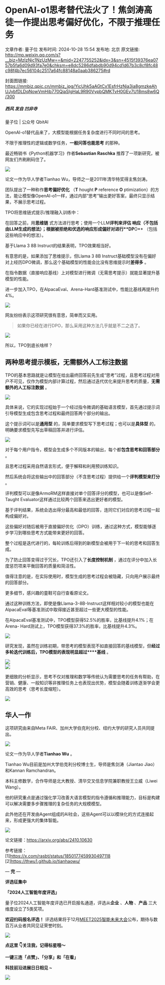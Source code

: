 # OpenAI-o1思考替代法火了！焦剑涛高徒一作提出思考偏好优化，不限于推理任务

文章作者: 量子位
发布时间: 2024-10-28 15:54
发布地: 北京
原文链接: http://mp.weixin.qq.com/s?__biz=MzIzNjc1NzUzMw==&mid=2247755252&idx=3&sn=4515f39376ea0757b5fa6d09d93fa7e0&chksm=e8dc5286dfabdb90d94cd1d67b3c8cf8fc48c98f4b7ec56104c2517a64fc88148a0aab386275#rd

封面图链接: https://mmbiz.qpic.cn/mmbiz_jpg/YicUhk5aAGtCx1EsfrHzNia3ia8gmzkeAhUJybfDLDqNowVmHib770QiaSIgHaL9R90VypbQMKTvH0GEv7U18ms8w6Q/300

##### 西风 发自 凹非寺  
量子位 | 公众号 QbitAI

OpenAI-o1替代品来了，大模型能根据任务复杂度进行不同时间的思考。

不限于推理性的逻辑或数学任务，**一般问答也能思考** 的那种。

最近畅销书《Python机器学习》作者**Sebastian Raschka** 推荐了一项新研究，被网友们齐刷刷码住了。

![](https://mmbiz.qpic.cn/mmbiz_png/YicUhk5aAGtCx1EsfrHzNia3ia8gmzkeAhUaES2WLYqv8MB95XiaG6ygIgDUCFuibImX59OpmTZlX7Apy8Du8QbhyUg/640?wx_fmt=png&from=appmsg)

论文一作为华人学者Tianhao Wu，导师之一是2011年清华特奖得主焦剑涛。

团队提出了一种称作**思考偏好优化** （**T** hought **P** reference **O**
ptimization）的方法，能让模型像OpenAI-o1一样，通过内部“思考”输出更好答案，最终只显示结果，不展示思考过程。

TPO将思维链式提示/推理融入训练中：

在回答之前，用**思维链** 式方法进行思考；使用一个LLM****评判来**评估**
响应（不包括由LLM生成的想法）；根据被拒绝和优选的响应形成偏好对进行**DP****O** （包括这些响应中的想法）。

基于Llama 3 8B Instruct的结果表明，TPO效果相当好。

有意思的是，如果添加了思维提示，但Llama 3 8B
Instruct基础模型没有在偏好对上经历DPO微调，那么这个基础模型的性能会比没有思维提示时**差得多** 。

在指令数据（直接响应基线）上对模型进行微调（无需思考提示）就能显著提升基模型的性能。

进一步加入TPO，在AlpacaEval、Arena-Hard基准测试中，性能比基线再提升约4%。

![](https://mmbiz.qpic.cn/mmbiz_png/YicUhk5aAGtCx1EsfrHzNia3ia8gmzkeAhUlj2JbrnJwThXj5v6yOZdibgxM91x3SeK06925QRFbTpR8HSAQdeXicaA/640?wx_fmt=png&from=appmsg)

网友纷纷表示这项研究很有意思，简单而又实用。

> 如果你已经在进行DPO，那么采用这种方法几乎就是不二之选了。

![](https://mmbiz.qpic.cn/mmbiz_png/YicUhk5aAGtCx1EsfrHzNia3ia8gmzkeAhUaJiaJqUcbjOh78Oiaxjje2UubZHAHumk4SPuBgSRGqP5D0Bwpy3Mbw1w/640?wx_fmt=png&from=appmsg)

所以，TPO到底长啥样？

## 两种思考提示模板，无需额外人工标注数据

TPO的基本思路就是让模型在给出最终回答前先生成“思考”过程，且思考过程对用户不可见，仅作为模型内部计算过程，然后通过迭代优化来提升思考的质量，**无需额外的人工标注数据**
。

![](https://mmbiz.qpic.cn/mmbiz_png/YicUhk5aAGtCx1EsfrHzNia3ia8gmzkeAhU9qaoYp4UZ1FWxpMvqY7PuCjMwLicO1vvG5v1EoZTfBPWOhVwZwJNyEw/640?wx_fmt=png&from=appmsg)

具体来说，它的实现过程始于一个经过指令微调的基础语言模型，首先通过提示词引导模型生成包含思考过程和最终回答两个部分的输出。

这个提示词可以是**通用型** 的，简单要求模型写下思考过程；也可以是**具体型** 的，明确要求模型先写出草稿回答并进行评估。

![](https://mmbiz.qpic.cn/mmbiz_png/YicUhk5aAGtCx1EsfrHzNia3ia8gmzkeAhUib8Mk1zbicKJTppib2Y4dicOZXdn9sttIwEibtzeqvfHf61U43x0wFnJUZQ/640?wx_fmt=png&from=appmsg)

对于每个用户指令，模型会生成多个不同版本的输出，每个都**包含思考和回答部分** 。

且思考过程采用自然语言形式，便于解释和利用预训练知识。

然后系统会将这些输出中的回答部分（不含思考过程）提供给一个**评判模型来打分** 。

评判模型可以是像ArmoRM这样直接对单个回答评分的模型，也可以是像Self-Taught Evaluator这样通过比较两个回答来选出更好者的模型。

基于评判结果，系统会选出得分最高和最低的回答，连同它们对应的思考过程一起构成偏好对。

这些偏好对随后被用于直接偏好优化（DPO）训练，通过这种方式，模型能够逐步学习到哪些思考方式能带来更好的回答。

整个过程是迭代进行的，每轮训练后得到的新模型会被用于下一轮的思考和回答生成。

为了防止回答变得过于冗长，TPO还引入了**长度控制机制** ，通过在评分中加入长度惩罚项来平衡回答的质量和简洁性。

值得注意的是，在实际使用时，模型生成的思考过程会被隐藏，只向用户展示最终的回答部分。

更多细节，感兴趣的童鞋可自行查看原论文。

通过这种训练方法，即使是像Llama-3-8B-Instruct这样相对较小的模型也能在AlpacaEval等基准测试中取得接近甚至超过一些更大模型的性能。

在AlpacaEval基准测试中，TPO模型获得52.5%的胜率，比基线提升4.1%；在Arena-
Hard测试上，TPO模型获得37.3%的胜率，比基线提升4.3%。

![](https://mmbiz.qpic.cn/mmbiz_png/YicUhk5aAGtCx1EsfrHzNia3ia8gmzkeAhUhRxPL1k9SOkuSnmBZBuxV3K4LicaPBM9jX3DkQAmLDqaict53xm6A9pQ/640?wx_fmt=png&from=appmsg)

研究发现，虽然在训练初期，带思考的模型表现不如直接回答的基线模型，但**经过多轮迭代训练后，TPO模型的表现明显超过****基线** 。

![](https://mmbiz.qpic.cn/mmbiz_png/YicUhk5aAGtCx1EsfrHzNia3ia8gmzkeAhUzjHMhspZQjLb51SFhicDF3XO8HOa4ICwbUwp4JdPzgUVAbVYNVpzicoQ/640?wx_fmt=png&from=appmsg)  
![](https://mmbiz.qpic.cn/mmbiz_png/YicUhk5aAGtCx1EsfrHzNia3ia8gmzkeAhUIoCc7iavEOtQ5u2kYsg3TGMfllMRiaqv9czKob3QfCz3gbdCkBxJh67Q/640?wx_fmt=png&from=appmsg)

更细致的分析显示，思考不仅对推理和数学等传统认为需要思考的任务有帮助，在营销、健康、一般知识等非推理任务上也表现出优势，模型会随着训练逐渐学会更高效的思考（思考长度缩短）。

![](https://mmbiz.qpic.cn/mmbiz_png/YicUhk5aAGtCx1EsfrHzNia3ia8gmzkeAhUfibrkpZicNqRZMP23H5RTodiah0g6V4vI5xztwibibVrX0Eibjb5sKgV12UA/640?wx_fmt=png&from=appmsg)

## 华人一作

这项研究由来自Meta FAIR、加州大学伯克利分校、纽约大学的研究人员共同提出。

![](https://mmbiz.qpic.cn/mmbiz_png/YicUhk5aAGtCx1EsfrHzNia3ia8gmzkeAhUQNB5ic18bOJ7jEpoZmuBwvejxXVmWI6pZRyfpEInend6DjzxEI9ibHaQ/640?wx_fmt=png&from=appmsg)

论文一作为华人学者**Tianhao Wu** 。

Tianhao Wu目前是加州大学伯克利分校博士生，导师是焦剑涛（Jiantao Jiao）和Kannan Ramchandran。

本科主修数学，合作导师是北大教授、清华交叉信息学院兼职教授王立威（Liwei Wang）。

他的研究重点是通过强化学习改善大语言模型的指令遵循和推理能力，目标是构建可以解决需要多步骤推理的复杂任务的大规模模型。

此外他还在开发由Agent组成的AI社会，这些Agent可以以模块化的方式连接起来，形成更强大的集体智能。

![](https://mmbiz.qpic.cn/mmbiz_png/YicUhk5aAGtCx1EsfrHzNia3ia8gmzkeAhUqOHl8BMVmXxYeKYoSatNOw2ze3ZnhOFHZytQMOxFfaoiagWVjdcUMicg/640?wx_fmt=png&from=appmsg)

论文链接：https://arxiv.org/abs/2410.10630

参考链接：  
[1]https://x.com/rasbt/status/1850177459930497118  
[2]https://thwu1.github.io/tianhaowu/

— **完** —

**评选征集中**

**「2024人工智能年度评选」**

量子位2024人工智能年度评选已开启报名通道，评选从**企业** 、**人物** 、**产品** 三大维度设立了5类奖项。

**欢迎扫码报名评选！**
评选结果将于12月[MEET2025智能未来大会](http://mp.weixin.qq.com/s?__biz=MzIzNjc1NzUzMw==&mid=2247752188&idx=2&sn=c1bc1e4d987c3a10cfef338059b3dfb1&chksm=e8dfae8edfa82798657f4fcb6469d47175940482fd452f1aff146be45890942a2385a2533344&scene=21#wechat_redirect)公布，期待与数百万从业者共同见证荣誉时刻。

![](https://mmbiz.qpic.cn/mmbiz_png/YicUhk5aAGtAOVibXbw5eUnvqbCic6T1OKtFJzFhIdiauXic5xgYVG2LogYPX94d9GO5yiaQKicPFPUwgM30w350XNfIQ/640?wx_fmt=png&from=appmsg)

**点这里 👇关注我，记得标星哦～**

**一键三连「点赞」、「分享」和「在看」**

**科技前沿进展日日相见 ~**

![](https://mmbiz.qpic.cn/mmbiz_svg/g9RQicMD01M0tYoRQT2cMQRmPS5ZDyrrfzeksiay90KaDzlGBH61icqHxmgFKfvfXtVuwTHV740CDLAaXU1LIfZyoJEpYKcRIiaE/640?wx_fmt=svg)


